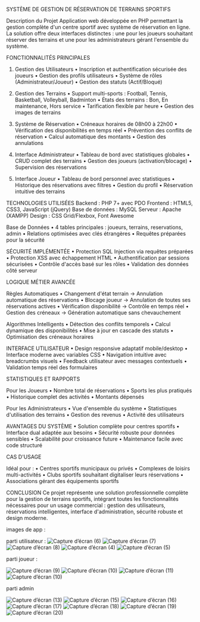 SYSTÈME DE GESTION DE RÉSERVATION DE TERRAINS SPORTIFS

Description du Projet
Application web développée en PHP permettant la gestion complète d'un centre sportif avec système de réservation en ligne. La solution offre deux interfaces distinctes : une pour les joueurs souhaitant réserver des terrains et une pour les administrateurs gérant l'ensemble du système.

FONCTIONNALITÉS PRINCIPALES

1. Gestion des Utilisateurs
• Inscription et authentification sécurisée des joueurs
• Gestion des profils utilisateurs
• Système de rôles (Administrateur/Joueur)
• Gestion des statuts (Actif/Bloqué)

2. Gestion des Terrains
• Support multi-sports : Football, Tennis, Basketball, Volleyball, Badminton
• États des terrains : Bon, En maintenance, Hors service
• Tarification flexible par heure
• Gestion des images de terrains

3. Système de Réservation
• Créneaux horaires de 08h00 à 22h00
• Vérification des disponibilités en temps réel
• Prévention des conflits de réservation
• Calcul automatique des montants
• Gestion des annulations

4. Interface Administrateur
• Tableau de bord avec statistiques globales
• CRUD complet des terrains
• Gestion des joueurs (activation/blocage)
• Supervision des réservations

5. Interface Joueur
• Tableau de bord personnel avec statistiques
• Historique des réservations avec filtres
• Gestion du profil
• Réservation intuitive des terrains

TECHNOLOGIES UTILISÉES
Backend : PHP 7+ avec PDO
Frontend : HTML5, CSS3, JavaScript (jQuery)
Base de données : MySQL
Serveur : Apache (XAMPP)
Design : CSS Grid/Flexbox, Font Awesome

Base de Données
• 4 tables principales : joueurs, terrains, reservations, admin
• Relations optimisées avec clés étrangères
• Requêtes préparées pour la sécurité

SÉCURITÉ IMPLÉMENTÉE
• Protection SQL Injection via requêtes préparées
• Protection XSS avec échappement HTML
• Authentification par sessions sécurisées
• Contrôle d'accès basé sur les rôles
• Validation des données côté serveur

LOGIQUE MÉTIER AVANCÉE

Règles Automatiques
• Changement d'état terrain → Annulation automatique des réservations
• Blocage joueur → Annulation de toutes ses réservations actives
• Vérification disponibilité → Contrôle en temps réel
• Gestion des créneaux → Génération automatique sans chevauchement

Algorithmes Intelligents
• Détection des conflits temporels
• Calcul dynamique des disponibilités
• Mise à jour en cascade des statuts
• Optimisation des créneaux horaires

INTERFACE UTILISATEUR
• Design responsive adaptatif mobile/desktop
• Interface moderne avec variables CSS
• Navigation intuitive avec breadcrumbs visuels
• Feedback utilisateur avec messages contextuels
• Validation temps réel des formulaires

STATISTIQUES ET RAPPORTS

Pour les Joueurs
• Nombre total de réservations
• Sports les plus pratiqués
• Historique complet des activités
• Montants dépensés

Pour les Administrateurs
• Vue d'ensemble du système
• Statistiques d'utilisation des terrains
• Gestion des revenus
• Activité des utilisateurs

AVANTAGES DU SYSTÈME
• Solution complète pour centres sportifs
• Interface dual adaptée aux besoins
• Sécurité robuste pour données sensibles
• Scalabilité pour croissance future
• Maintenance facile avec code structuré

CAS D'USAGE

Idéal pour :
• Centres sportifs municipaux ou privés
• Complexes de loisirs multi-activités
• Clubs sportifs souhaitant digitaliser leurs réservations
• Associations gérant des équipements sportifs


CONCLUSION
Ce projet représente une solution professionnelle complète pour la gestion de terrains sportifs, intégrant toutes les fonctionnalités nécessaires pour un usage commercial : gestion des utilisateurs, réservations intelligentes, interface d'administration, sécurité robuste et design moderne.

images de app : 

parti utilisateur : 
![Capture d’écran (6)](https://github.com/user-attachments/assets/e16c1545-7c69-452f-8ba3-5d4349bee8df)
![Capture d’écran (7)](https://github.com/user-attachments/assets/fc672239-fce2-41d6-bc0f-be20dc928a92)
![Capture d’écran (8)](https://github.com/user-attachments/assets/e46b7273-6abc-41ce-936c-9d537fd0989d)
![Capture d’écran (4)](https://github.com/user-attachments/assets/fe7d1db5-2d45-4887-97aa-c2e907c11f5f)
![Capture d’écran (5)](https://github.com/user-attachments/assets/e28d2a00-e75c-4676-a6af-e733019a78d7)

parti joueur : 

![Capture d’écran (9)](https://github.com/user-attachments/assets/5f8105cf-9aa2-463c-bde5-5ed5a678b6ca)
![Capture d’écran (10)](https://github.com/user-attachments/assets/1d68f42d-0c3e-47b7-8085-2d94bee3ed53)
![Capture d’écran (11)](https://github.com/user-attachments/assets/838efeba-eb01-4455-b0df-b5ab4eb5827e)
![Capture d’écran (10)](https://github.com/user-attachments/assets/91679637-472f-4619-b8ff-309e4dfe02bf)

parti admin

![Capture d’écran (13)](https://github.com/user-attachments/assets/a35d3a0f-df51-44a6-90b2-ce85a294d16d)
![Capture d’écran (15)](https://github.com/user-attachments/assets/9cd05aa9-297d-494f-ad10-dad0742a438e)
![Capture d’écran (16)](https://github.com/user-attachments/assets/376c9e7a-274f-4bfb-b253-54030dc1b673)
![Capture d’écran (17)](https://github.com/user-attachments/assets/8ec6d770-f9f9-48f9-a767-557be122c315)
![Capture d’écran (18)](https://github.com/user-attachments/assets/621057c2-a8cb-426c-aac7-0fde3b48a191)
![Capture d’écran (19)](https://github.com/user-attachments/assets/0a0850f7-1834-413d-9570-c316c902068f)
![Capture d’écran (20)](https://github.com/user-attachments/assets/fb05fc89-db16-49b2-9c20-81af3056c586)
